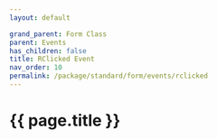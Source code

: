 ```yaml
---
layout: default

grand_parent: Form Class
parent: Events
has_children: false
title: RClicked Event
nav_order: 10
permalink: /package/standard/form/events/rclicked
---
```

# {{ page.title }}